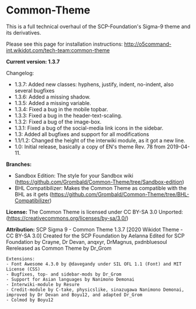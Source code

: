 # Common-Theme
This is a full technical overhaul of the SCP-Foundation's Sigma-9 theme and its derivatives.

Please see this page for installation instructions: http://o5command-int.wikidot.com/tech-team:common-theme

**Current version: 1.3.7**

Changelog:
- 1.3.7: Added new classes: hyphens, justify, indent, no-indent, also several bugfixes
- 1.3.6: Added a missing shadow.
- 1.3.5: Added a missing variable.
- 1.3.4: Fixed a bug in the mobile topbar.
- 1.3.3: Fixed a bug in the header-text-scaling.
- 1.3.2: Fixed a bug of the image-box.
- 1.3.1: Fixed a bug of the social-media link icons in the sidebar.
- 1.3: Added all bugfixes and support for all modifications
- 1.1/1.2: Changed the height of the interwiki module, as it got a new line.
- 1.0: Initial release, basically a copy of EN's theme Rev. 78 from 2019-04-11.

**Branches:**
- Sandbox Edition: The style for your Sandbox wiki (https://github.com/Grombald/Common-Theme/tree/Sandbox-edition)
- BHL Compatibilizer: Makes the Common Theme as compatible with the BHL as it gets (https://github.com/Grombald/Common-Theme/tree/BHL-Compatibilizer)

**License:**
The Common Theme is licensed under CC BY-SA 3.0 Unported: (https://creativecommons.org/licenses/by-sa/3.0/)

**Attribution:**
    SCP Sigma 9 - Common Theme 1.3.7
    [2020 Wikidot Theme - CC BY-SA 3.0]
    Created for the SCP Foundation by Aelanna
    Edited for SCP Foundation by Crayne, Dr Devan, anqxyr, DrMagnus, pxdnbluesoul
    Rereleased as Common Theme by Dr_Grom
 
    Extensions:
    - Font Awesome 4.3.0 by @davegandy under SIL OFL 1.1 (Font) and MIT License (CSS)
    - Bugfixes, top- and sidebar-mods by Dr_Grom
    - Support for Asian languages by Nanimono Demonai
    - Interwiki-module by Resure
    - Credit-module by C-take, physicslike, sinazugawa Nanimono Demonai, improved by Dr Devan and Boyu12, and adapted Dr_Grom
    - Colmod by Boyu12
